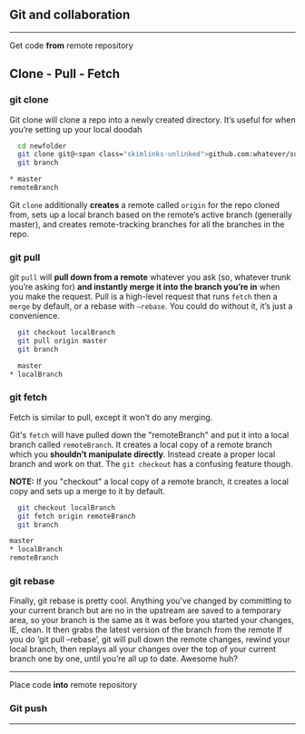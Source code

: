 ## Git and collaboration

---

Get code **from** remote repository

## Clone - Pull - Fetch

### git clone

Git clone will clone a repo into a newly created directory. It’s useful for when you’re setting up your local doodah

```bash
  cd newfolder
  git clone git@<span class="skimlinks-unlinked">github.com:whatever/something.git</span>
  git branch

* master
remoteBranch
```

Git `clone` additionally **creates** a remote called `origin` for the repo cloned from, sets up a local branch based on the remote’s active branch (generally master), and creates remote-tracking branches for all the branches in the repo.

### git pull

git `pull` will **pull down from a remote** whatever you ask (so, whatever trunk you’re asking for) **and instantly merge it into the branch you’re in** when you make the request. Pull is a high-level request that runs `fetch` then a `merge` by default, or a rebase with `–rebase`. You could do without it, it’s just a convenience.

```bash
  git checkout localBranch
  git pull origin master
  git branch

  master
* localBranch

```

### git fetch

Fetch is similar to pull, except it won’t do any merging.

Git's `fetch` will have pulled down the "remoteBranch" and put it into a local branch called `remoteBranch`.
It creates a local copy of a remote branch which you **shouldn’t manipulate directly**. Instead create a proper local branch and work on that. The `git checkout` has a confusing feature though.

**NOTE:** If you "checkout" a local copy of a remote branch, it creates a local copy and sets up a merge to it by default.

```bash
  git checkout localBranch
  git fetch origin remoteBranch
  git branch

master
* localBranch
remoteBranch
```

### git rebase

Finally, git rebase is pretty cool. Anything you’ve changed by committing to your current branch but are no in the upstream are saved to a temporary area, so your branch is the same as it was before you started your changes, IE, clean. It then grabs the latest version of the branch from the remote If you do ‘git pull –rebase’, git will pull down the remote changes, rewind your local branch, then replays all your changes over the top of your current branch one by one, until you’re all up to date. Awesome huh?

---

Place code **into** remote repository

### Git push

---

